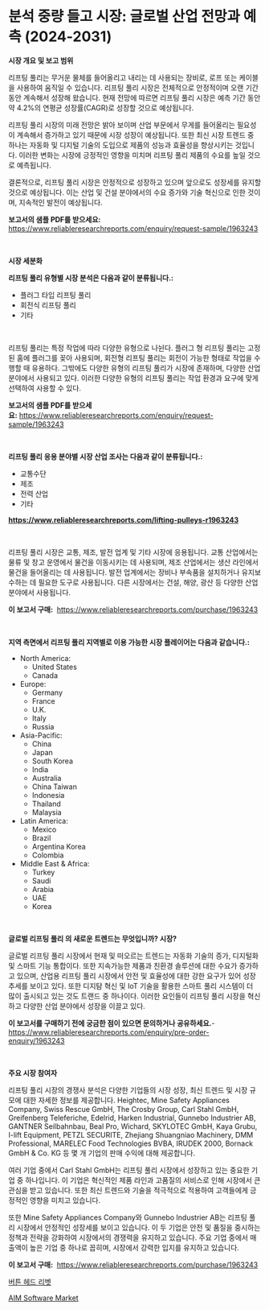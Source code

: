 <p><h1>분석 중량 들고 시장: 글로벌 산업 전망과 예측 (2024-2031)</h1></p><p><strong>시장 개요 및 보고 범위</strong></p>
<p><p>리프팅 풀리는 무거운 물체를 들어올리고 내리는 데 사용되는 장비로, 로프 또는 케이블을 사용하여 움직일 수 있습니다. 리프팅 풀리 시장은 전체적으로 안정적이며 오랜 기간 동안 계속해서 성장해 왔습니다. 현재 전망에 따르면 리프팅 풀리 시장은 예측 기간 동안 약 4.2%의 연평균 성장률(CAGR)로 성장할 것으로 예상됩니다.</p><p>리프팅 풀리 시장의 미래 전망은 밝아 보이며 산업 부문에서 무게를 들어올리는 필요성이 계속해서 증가하고 있기 때문에 시장 성장이 예상됩니다. 또한 최신 시장 트렌드 중 하나는 자동화 및 디지털 기술의 도입으로 제품의 성능과 효율성을 향상시키는 것입니다. 이러한 변화는 시장에 긍정적인 영향을 미치며 리프팅 풀리 제품의 수요를 높일 것으로 예측됩니다.</p><p>결론적으로, 리프팅 풀리 시장은 안정적으로 성장하고 있으며 앞으로도 성장세를 유지할 것으로 예상됩니다. 이는 산업 및 건설 분야에서의 수요 증가와 기술 혁신으로 인한 것이며, 지속적인 발전이 예상됩니다.</p></p>
<p><strong>보고서의 샘플 PDF를 받으세요:</strong> <a href="https://www.reliableresearchreports.com/enquiry/request-sample/1963243">https://www.reliableresearchreports.com/enquiry/request-sample/1963243</a></p>
<p>&nbsp;</p>
<p><strong>시장 세분화</strong></p>
<p><strong>리프팅 풀리 유형별 시장 분석은 다음과 같이 분류됩니다.:</strong></p>
<p><ul><li>플러그 타입 리프팅 풀리</li><li>회전식 리프팅 풀리</li><li>기타</li></ul></p>
<p>&nbsp;</p>
<p><p>리프팅 풀리는 특정 작업에 따라 다양한 유형으로 나뉜다. 플러그 형 리프팅 풀리는 고정된 홈에 플러그를 꽂아 사용되며, 회전형 리프팅 풀리는 회전이 가능한 형태로 작업을 수행할 때 유용하다. 그밖에도 다양한 유형의 리프팅 풀리가 시장에 존재하며, 다양한 산업 분야에서 사용되고 있다. 이러한 다양한 유형의 리프팅 풀리는 작업 환경과 요구에 맞게 선택하여 사용할 수 있다.</p></p>
<p><strong>보고서의 샘플 PDF를 받으세요:</strong>&nbsp;<a href="https://www.reliableresearchreports.com/enquiry/request-sample/1963243">https://www.reliableresearchreports.com/enquiry/request-sample/1963243</a></p>
<p>&nbsp;</p>
<p><strong> 리프팅 풀리 응용 분야별 시장 산업 조사는 다음과 같이 분류됩니다.:</strong></p>
<p><ul><li>교통수단</li><li>제조</li><li>전력 산업</li><li>기타</li></ul></p>
<p><strong><a href="https://www.reliableresearchreports.com/lifting-pulleys-r1963243">https://www.reliableresearchreports.com/lifting-pulleys-r1963243</a></strong></p>
<p>&nbsp;</p>
<p><p>리프팅 풀리 시장은 교통, 제조, 발전 업계 및 기타 시장에 응용됩니다. 교통 산업에서는 물류 및 창고 운영에서 물건을 이동시키는 데 사용되며, 제조 산업에서는 생산 라인에서 물건을 들어올리는 데 사용됩니다. 발전 업계에서는 장비나 부속품을 설치하거나 유지보수하는 데 필요한 도구로 사용됩니다. 다른 시장에서는 건설, 해양, 광산 등 다양한 산업 분야에서 사용됩니다.</p></p>
<p><strong>이 보고서 구매:</strong>&nbsp; <a href="https://www.reliableresearchreports.com/purchase/1963243">https://www.reliableresearchreports.com/purchase/1963243</a></p>
<p>&nbsp;</p>
<p><strong>지역 측면에서 리프팅 풀리 지역별로 이용 가능한 시장 플레이어는 다음과 같습니다.:</strong></p>
<p><ul>
    <li>
        North America:
        <ul>
            <li>United States</li>
            <li>Canada</li>
        </ul>
    </li>
    <li>
        Europe:
        <ul>
            <li>Germany</li>
            <li>France</li>
            <li>U.K.</li>
            <li>Italy</li>
            <li>Russia</li>
        </ul>
    </li>
    <li>
        Asia-Pacific:
        <ul>
            <li>China</li>
            <li>Japan</li>
            <li>South Korea</li>
            <li>India</li>
            <li>Australia</li>
            <li>China Taiwan</li>
            <li>Indonesia</li>
            <li>Thailand</li>
            <li>Malaysia</li>
        </ul>
    </li>
    <li>
        Latin America:
        <ul>
            <li>Mexico</li>
            <li>Brazil</li>
            <li>Argentina Korea</li>
            <li>Colombia</li>
        </ul>
    </li>
    <li>
        Middle East & Africa:
        <ul>
            <li>Turkey</li>
            <li>Saudi</li>
            <li>Arabia</li>
            <li>UAE</li>
            <li>Korea</li>
        </ul>
    </li>
    </ul></p>
<p>&nbsp;</p>
<p><strong>글로벌 리프팅 풀리 의 새로운 트렌드는 무엇입니까? 시장?</strong></p>
<p><p>글로벌 리프팅 풀리 시장에서 현재 및 떠오르는 트렌드는 자동화 기술의 증가, 디지털화 및 스마트 기능 통합이다. 또한 지속가능한 제품과 친환경 솔루션에 대한 수요가 증가하고 있으며, 산업용 리프팅 풀리 시장에서 안전 및 효율성에 대한 강한 요구가 있어 성장 추세를 보이고 있다. 또한 디지턈 혁신 및 IoT 기술을 활용한 스마트 풀리 시스템이 더 많이 출시되고 있는 것도 트랜드 중 하나이다. 이러한 요인들이 리프팅 풀리 시장을 혁신하고 다양한 산업 분야에서 성장을 이끌고 있다.</p></p>
<p><strong>이 보고서를 구매하기 전에 궁금한 점이 있으면 문의하거나 공유하세요.</strong>- <a href="https://www.reliableresearchreports.com/enquiry/pre-order-enquiry/1963243">https://www.reliableresearchreports.com/enquiry/pre-order-enquiry/1963243</a></p>
<p>&nbsp;</p>
<p><strong>주요 시장 참여자</strong></p>
<p><p>리프팅 풀리 시장의 경쟁사 분석은 다양한 기업들의 시장 성장, 최신 트렌드 및 시장 규모에 대한 자세한 정보를 제공합니다. Heightec, Mine Safety Appliances Company, Swiss Rescue GmbH, The Crosby Group, Carl Stahl GmbH, Greifenberg Teleferiche, Edelrid, Harken Industrial, Gunnebo Industrier AB, GANTNER Seilbahnbau, Beal Pro, Wichard, SKYLOTEC GmbH, Kaya Grubu, I-lift Equipment, PETZL SECURITE, Zhejiang Shuangniao Machinery, DMM Professional, MARELEC Food Technologies BVBA, IRUDEK 2000, Bornack GmbH & Co. KG 등 몇 개 기업의 판매 수익에 대해 제공합니다.</p><p>여러 기업 중에서 Carl Stahl GmbH는 리프팅 풀리 시장에서 성장하고 있는 중요한 기업 중 하나입니다. 이 기업은 혁신적인 제품 라인과 고품질의 서비스로 인해 시장에서 큰 관심을 받고 있습니다. 또한 최신 트렌드와 기술을 적극적으로 적용하여 고객들에게 긍정적인 영향을 미치고 있습니다.</p><p>또한 Mine Safety Appliances Company와 Gunnebo Industrier AB는 리프팅 풀리 시장에서 안정적인 성장세를 보이고 있습니다. 이 두 기업은 안전 및 품질을 중시하는 정책과 전략을 강화하여 시장에서의 경쟁력을 유지하고 있습니다. 주요 기업 중에서 매출액이 높은 기업 중 하나로 꼽히며, 시장에서 강력한 입지를 유지하고 있습니다.</p></p>
<p><strong>이 보고서 구매:</strong>&nbsp;&nbsp;<a href="https://www.reliableresearchreports.com/purchase/1963243">https://www.reliableresearchreports.com/purchase/1963243</a></p>
<p><p><a href="https://github.com/trmesnao7959541/Market-Research-Report-List-1/blob/main/348443924327.md">버튼 헤드 리벳</a></p><p><a href="https://github.com/PeterParrish5/Market-Research-Report-List-4/blob/main/aim-software-market.md">AIM Software Market</a></p></p>
